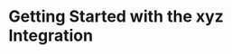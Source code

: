 [title]: # (Getting Started)
[tags]: # (introduction)
[priority]: # (1)
# Getting Started with the xyz Integration



